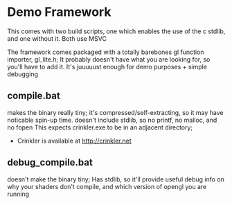 # Demo Framework

This comes with two build scripts, one which enables the use of the
c stdlib, and one without it. Both use MSVC

The framework comes packaged with a totally barebones gl function importer, gl_lite.h;
It probably doesn't have what you are looking for, so you'll have to add it.
It's juuuuust enough for demo purposes + simple debugging

## compile.bat
makes the binary really tiny;
it's compressed/self-extracting, so it may have noticable spin-up time.
doesn't include stdlib, so no printf, no malloc, and no fopen
This expects crinkler.exe to be in an adjacent directory;
- Crinkler is available at <http://crinkler.net>

## debug_compile.bat
doesn't make the binary tiny;
Has stdlib, so it'll provide useful debug info on why your shaders
don't compile, and which version of opengl you are running
